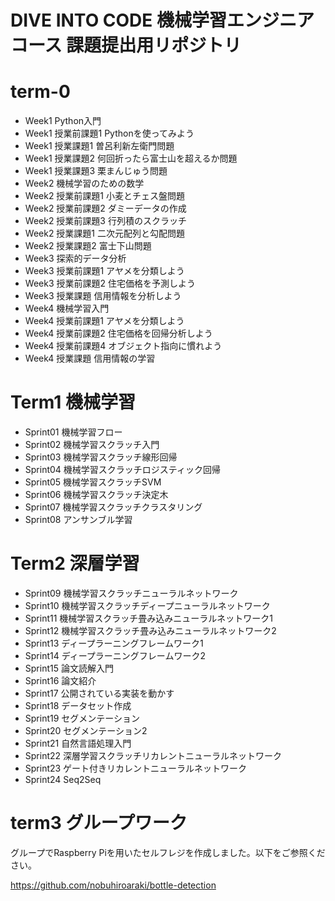 # DIVE INTO CODE 機械学習エンジニアコース 課題提出用リポジトリ



# term-0

* Week1 Python入門
* Week1 授業前課題1 Pythonを使ってみよう
* Week1 授業課題1 曽呂利新左衛門問題
* Week1 授業課題2 何回折ったら富士山を超えるか問題
* Week1 授業課題3 栗まんじゅう問題
* Week2 機械学習のための数学
* Week2 授業前課題1 小麦とチェス盤問題
* Week2 授業前課題2 ダミーデータの作成
* Week2 授業前課題3 行列積のスクラッチ
* Week2 授業課題1 二次元配列と勾配問題
* Week2 授業課題2 富士下山問題
* Week3 探索的データ分析
* Week3 授業前課題1 アヤメを分類しよう
* Week3 授業前課題2 住宅価格を予測しよう
* Week3 授業課題 信用情報を分析しよう
* Week4 機械学習入門
* Week4 授業前課題1 アヤメを分類しよう
* Week4 授業前課題2 住宅価格を回帰分析しよう
* Week4 授業前課題4 オブジェクト指向に慣れよう
* Week4 授業課題 信用情報の学習

# Term1 機械学習

* Sprint01 機械学習フロー
* Sprint02 機械学習スクラッチ入門
* Sprint03 機械学習スクラッチ線形回帰
* Sprint04 機械学習スクラッチロジスティック回帰
* Sprint05 機械学習スクラッチSVM
* Sprint06 機械学習スクラッチ決定木
* Sprint07 機械学習スクラッチクラスタリング
* Sprint08 アンサンブル学習

# Term2 深層学習

* Sprint09 機械学習スクラッチニューラルネットワーク
* Sprint10 機械学習スクラッチディープニューラルネットワーク
* Sprint11 機械学習スクラッチ畳み込みニューラルネットワーク1
* Sprint12 機械学習スクラッチ畳み込みニューラルネットワーク2
* Sprint13 ディープラーニングフレームワーク1
* Sprint14 ディープラーニングフレームワーク2
* Sprint15 論文読解入門
* Sprint16 論文紹介
* Sprint17 公開されている実装を動かす
* Sprint18 データセット作成
* Sprint19 セグメンテーション
* Sprint20 セグメンテーション2
* Sprint21 自然言語処理入門
* Sprint22 深層学習スクラッチリカレントニューラルネットワーク
* Sprint23 ゲート付きリカレントニューラルネットワーク
* Sprint24 Seq2Seq

# term3 グループワーク

グループでRaspberry Piを用いたセルフレジを作成しました。以下をご参照ください。

https://github.com/nobuhiroaraki/bottle-detection
